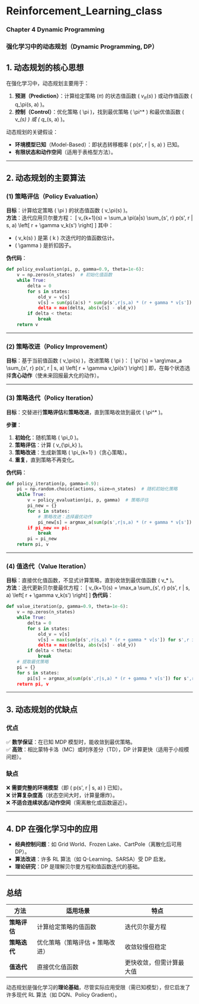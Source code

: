 
# Reinforcement_Learning_class

### Chapter 4 Dynamic Programming

### **强化学习中的动态规划（Dynamic Programming, DP）**


## **1. 动态规划的核心思想**
在强化学习中，动态规划主要用于：
1. **预测（Prediction）**：计算给定策略 $( \pi )$ 的状态值函数 ( $v_\pi(s)$ ) 或动作值函数 \( q_\pi(s, a) \)。
2. **控制（Control）**：优化策略 \( \pi \)，找到最优策略 \( \pi^* \) 和最优值函数 \( v_*(s) \) 或 \( q_*(s, a) \)。

动态规划的关键假设：
- **环境模型已知**（Model-Based）：即状态转移概率 \( p(s', r | s, a) \) 已知。
- **有限状态和动作空间**（适用于表格型方法）。

---

## **2. 动态规划的主要算法**
### **(1) 策略评估（Policy Evaluation）**
**目标**：计算给定策略 \( \pi \) 的状态值函数 \( v_\pi(s) \)。  
**方法**：迭代应用贝尔曼方程：
\[
v_{k+1}(s) = \sum_a \pi(a|s) \sum_{s', r} p(s', r | s, a) \left[ r + \gamma v_k(s') \right]
\]
其中：
- \( v_k(s) \) 是第 \( k \) 次迭代时的值函数估计。
- \( \gamma \) 是折扣因子。

**伪代码**：
```python
def policy_evaluation(pi, p, gamma=0.9, theta=1e-6):
    v = np.zeros(n_states)  # 初始化值函数
    while True:
        delta = 0
        for s in states:
            old_v = v[s]
            v[s] = sum(pi(a|s) * sum(p(s',r|s,a) * (r + gamma * v[s']) for s',r in transitions) for a in actions)
            delta = max(delta, abs(v[s] - old_v))
        if delta < theta:
            break
    return v
```

---

### **(2) 策略改进（Policy Improvement）**
**目标**：基于当前值函数 \( v_\pi(s) \)，改进策略 \( \pi \)：
\[
\pi'(s) = \arg\max_a \sum_{s', r} p(s', r | s, a) \left[ r + \gamma v_\pi(s') \right]
\]
即，在每个状态选择**贪心动作**（使未来回报最大化的动作）。

---

### **(3) 策略迭代（Policy Iteration）**
**目标**：交替进行**策略评估**和**策略改进**，直到策略收敛到最优 \( \pi^* \)。

**步骤**：
1. **初始化**：随机策略 \( \pi_0 \)。
2. **策略评估**：计算 \( v_{\pi_k} \)。
3. **策略改进**：生成新策略 \( \pi_{k+1} \)（贪心策略）。
4. **重复**，直到策略不再变化。

**伪代码**：
```python
def policy_iteration(p, gamma=0.9):
    pi = np.random.choice(actions, size=n_states)  # 随机初始化策略
    while True:
        v = policy_evaluation(pi, p, gamma)  # 策略评估
        pi_new = {}
        for s in states:
            # 策略改进：选择最优动作
            pi_new[s] = argmax_a(sum(p(s',r|s,a) * (r + gamma * v[s']) for s',r in transitions))
        if pi_new == pi:
            break
        pi = pi_new
    return pi, v
```

---

### **(4) 值迭代（Value Iteration）**
**目标**：直接优化值函数，不显式计算策略，直到收敛到最优值函数 \( v_* \)。  
**方法**：迭代更新贝尔曼最优方程：
\[
v_{k+1}(s) = \max_a \sum_{s', r} p(s', r | s, a) \left[ r + \gamma v_k(s') \right]
\]
**伪代码**：
```python
def value_iteration(p, gamma=0.9, theta=1e-6):
    v = np.zeros(n_states)
    while True:
        delta = 0
        for s in states:
            old_v = v[s]
            v[s] = max(sum(p(s',r|s,a) * (r + gamma * v[s']) for s',r in transitions) for a in actions)
            delta = max(delta, abs(v[s] - old_v))
        if delta < theta:
            break
    # 提取最优策略
    pi = {}
    for s in states:
        pi[s] = argmax_a(sum(p(s',r|s,a) * (r + gamma * v[s']) for s',r in transitions))
    return pi, v
```

---

## **3. 动态规划的优缺点**
### **优点**
✅ **数学保证**：在已知 MDP 模型时，能收敛到最优策略。  
✅ **高效**：相比蒙特卡洛（MC）或时序差分（TD），DP 计算更快（适用于小规模问题）。  

### **缺点**
❌ **需要完整的环境模型**（即 \( p(s', r | s, a) \) 已知）。  
❌ **计算复杂度高**（状态空间大时，计算量爆炸）。  
❌ **不适合连续状态/动作空间**（需离散化或函数逼近）。

---

## **4. DP 在强化学习中的应用**
- **经典控制问题**：如 Grid World、Frozen Lake、CartPole（离散化后可用 DP）。  
- **算法改进**：许多 RL 算法（如 Q-Learning、SARSA）受 DP 启发。  
- **理论研究**：DP 是理解贝尔曼方程和值函数迭代的基础。

---

## **总结**
| 方法 | 适用场景 | 特点 |
|------|---------|------|
| **策略评估** | 计算给定策略的值函数 | 迭代贝尔曼方程 |
| **策略迭代** | 优化策略（策略评估 + 策略改进） | 收敛较慢但稳定 |
| **值迭代** | 直接优化值函数 | 更快收敛，但需计算最大值 |

动态规划是强化学习的**理论基础**，尽管实际应用受限（需已知模型），但它启发了许多现代 RL 算法（如 DQN、Policy Gradient）。